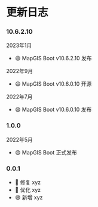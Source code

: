 # 更新日志

### 10.6.2.10

2023年1月

- 😄 MapGIS Boot v10.6.2.10 发布

2022年9月

- 😄 MapGIS Boot v10.6.0.10 开源

2022年7月

- 😄 MapGIS Boot v10.6.0.10 发布

### 1.0.0

2022年5月

- 😄 MapGIS Boot 正式发布

### 0.0.1

- 🐛 修复 xyz
- 🔨 优化 xyz
- 😄 新增 xyz
